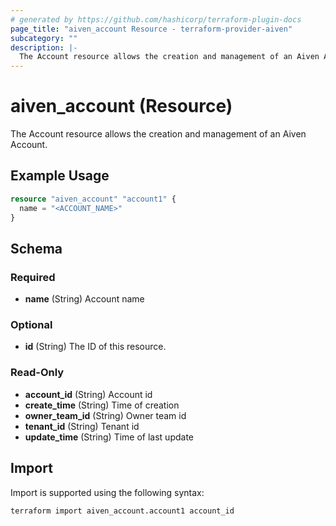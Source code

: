 ```yaml
---
# generated by https://github.com/hashicorp/terraform-plugin-docs
page_title: "aiven_account Resource - terraform-provider-aiven"
subcategory: ""
description: |-
  The Account resource allows the creation and management of an Aiven Account.
---
```


# aiven_account (Resource)

The Account resource allows the creation and management of an Aiven Account.

## Example Usage

```terraform
resource "aiven_account" "account1" {
  name = "<ACCOUNT_NAME>"
}
```

<!-- schema generated by tfplugindocs -->
## Schema

### Required

- **name** (String) Account name

### Optional

- **id** (String) The ID of this resource.

### Read-Only

- **account_id** (String) Account id
- **create_time** (String) Time of creation
- **owner_team_id** (String) Owner team id
- **tenant_id** (String) Tenant id
- **update_time** (String) Time of last update

## Import

Import is supported using the following syntax:

```shell
terraform import aiven_account.account1 account_id
```
